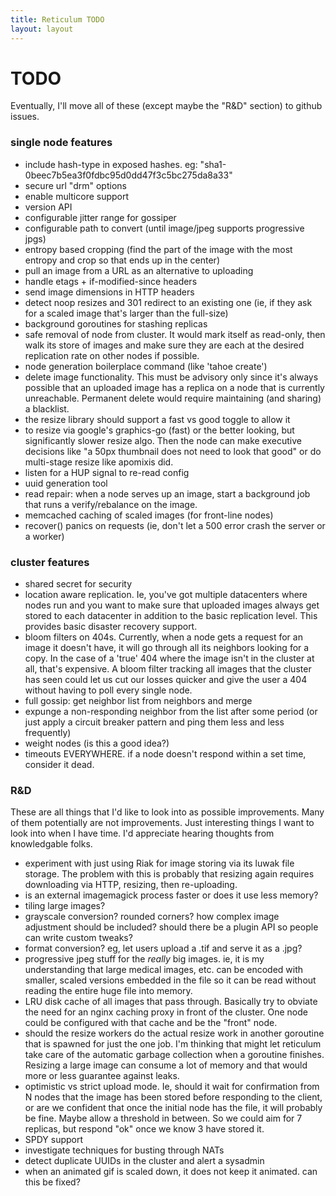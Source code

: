 ```yaml
---
title: Reticulum TODO
layout: layout
---
```


# TODO

Eventually, I'll move all of these (except maybe the "R&D" section) to
github issues.

### single node features

* include hash-type in exposed hashes. eg: "sha1-0beec7b5ea3f0fdbc95d0dd47f3c5bc275da8a33"
* secure url "drm" options
* enable multicore support
* version API
* configurable jitter range for gossiper
* configurable path to convert (until image/jpeg supports progressive jpgs)
* entropy based cropping (find the part of the image with the most entropy and crop so that ends up in the center)
* pull an image from a URL as an alternative to uploading
* handle etags + if-modified-since headers
* send image dimensions in HTTP headers
* detect noop resizes and 301 redirect to an existing one (ie, if they ask for a scaled image that's larger than the full-size)
* background goroutines for stashing replicas
* safe removal of node from cluster. It would mark itself as read-only, then walk its store of images and make sure they are each at the desired replication rate on other nodes if possible.
* node generation boilerplace command (like 'tahoe create')
* delete image functionality. This must be advisory only since it's always possible that an uploaded image has a replica on a node that is currently unreachable. Permanent delete would require maintaining (and sharing) a blacklist.
* the resize library should support a fast vs good toggle to allow it
* to resize via google's graphics-go (fast) or the better looking, but significantly slower resize algo. Then the node can make executive decisions like "a 50px thumbnail does not need to look that good" or do multi-stage resize like apomixis did.
* listen for a HUP signal to re-read config 
* uuid generation tool
* read repair: when a node serves up an image, start a background job that runs a verify/rebalance on the image.
* memcached caching of scaled images (for front-line nodes)
* recover() panics on requests (ie, don't let a 500 error crash the server or a worker)

### cluster features

* shared secret for security
* location aware replication. Ie, you've got multiple datacenters where nodes run and you want to make sure that uploaded images always get stored to each datacenter in addition to the basic replication level. This provides basic disaster recovery support. 
* bloom filters on 404s. Currently, when a node gets a request for an image it doesn't have, it will go through all its neighbors looking for a copy. In the case of a 'true' 404 where the image isn't in the cluster at all, that's expensive. A bloom filter tracking all images that the cluster has seen could let us cut our losses quicker and give the user a 404 without having to poll every single node.
* full gossip: get neighbor list from neighbors and merge
* expunge a non-responding neighbor from the list after some period (or just apply a circuit breaker pattern and ping them less and less frequently)
* weight nodes (is this a good idea?)
* timeouts EVERYWHERE. if a node doesn't respond within a set time, consider it dead.

### R&D

These are all things that I'd like to look into as possible
improvements. Many of them potentially are not improvements. Just
interesting things I want to look into when I have time. I'd
appreciate hearing thoughts from knowledgable folks.

* experiment with just using Riak for image storing via its luwak file storage. The problem with this is probably that resizing again requires downloading via HTTP, resizing, then re-uploading.
* is an external imagemagick process faster or does it use less memory?
* tiling large images?
* grayscale conversion? rounded corners? how complex image adjustment should be included? should there be a plugin API so people can write custom tweaks?
* format conversion? eg, let users upload a .tif and serve it as a .jpg?
* progressive jpeg stuff for the *really* big images. ie, it is my understanding that large medical images, etc. can be encoded with smaller, scaled versions embedded in the file so it can be read without reading the entire huge file into memory.
* LRU disk cache of all images that pass through. Basically try to obviate the need for an nginx caching proxy in front of the cluster. One node could be configured with that cache and be the "front" node. 
* should the resize workers do the actual resize work in another goroutine that is spawned for just the one job. I'm thinking that might let reticulum take care of the automatic garbage collection when a goroutine finishes. Resizing a large image can consume a lot of memory and that would more or less guarantee against leaks.
* optimistic vs strict upload mode. Ie, should it wait for confirmation from N nodes that the image has been stored before responding to the client, or are we confident that once the initial node has the file, it will probably be fine. Maybe allow a threshold in between. So we could aim for 7 replicas, but respond "ok" once we know 3 have stored it.
* SPDY support
* investigate techniques for busting through NATs
* detect duplicate UUIDs in the cluster and alert a sysadmin
* when an animated gif is scaled down, it does not keep it animated. can this be fixed?
